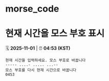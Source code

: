 # morse_code
# 현재 시간을 모스 부호 표시
<!-- MORSE_TIME_START -->
🗓️ **2025-11-01** | ⏰ **04:53 (KST)**

```
현재 시간을 입력하세요. 모스 부호로 바꿉니다
----- ....- ..... ...--
모스 부호를 다시 현재 시간으로 바꿉니다
0453
```
<!-- MORSE_TIME_END -->

